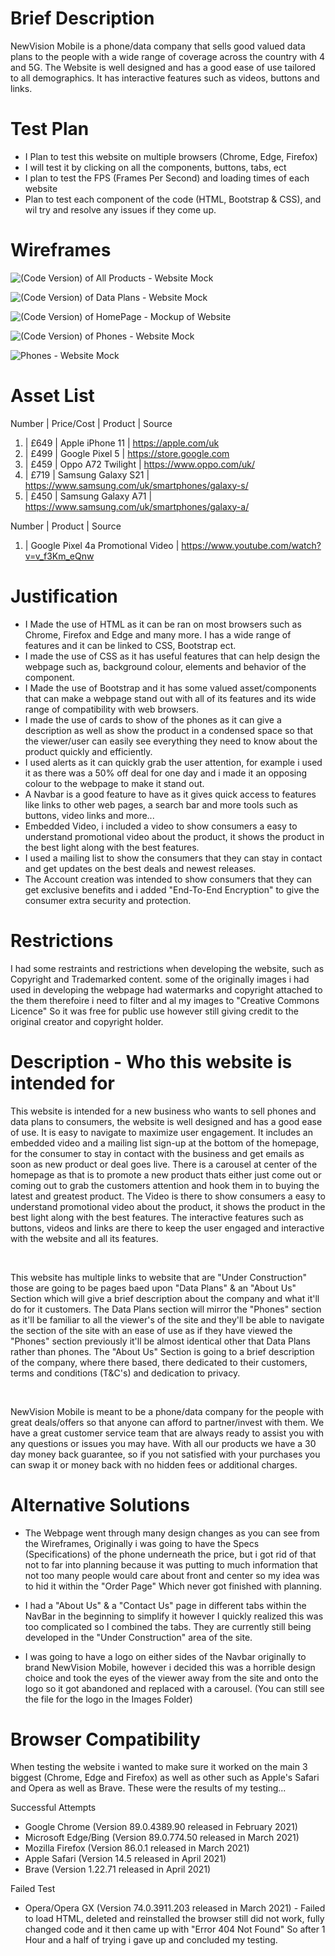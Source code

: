 # Brief Description 

NewVision Mobile is a phone/data company that sells good valued data plans to the people with a wide range of coverage across the country with 4 and 5G. The Website is well designed and has a good ease of use tailored to all demographics. It has interactive features such as videos, buttons and links. 

# Test Plan

- I Plan to test this website on multiple browsers (Chrome, Edge, Firefox)
- I will test it by clicking on all the components, buttons, tabs, ect
- I plan to test the FPS (Frames Per Second) and loading times of each website 
-  Plan to test each component of the code (HTML, Bootstrap & CSS), and wil try and resolve any issues if they come up. 

 # Wireframes

 
![(Code Version) of All Products - Website Mock](https://user-images.githubusercontent.com/77435974/117279969-0c34ab00-ae5a-11eb-8d12-c50972785505.jpg)


![(Code Version) of Data Plans - Website Mock](https://user-images.githubusercontent.com/77435974/117280174-3dad7680-ae5a-11eb-8652-3206fbda1ef9.jpg)

 
![(Code Version) of HomePage - Mockup of Website](https://user-images.githubusercontent.com/77435974/117280590-aac10c00-ae5a-11eb-81eb-e27ae4321321.jpg)


![(Code Version) of Phones - Website Mock](https://user-images.githubusercontent.com/77435974/117280790-dc39d780-ae5a-11eb-849b-e0233cc7c227.jpg)

![Phones - Website Mock](https://user-images.githubusercontent.com/77435974/117280971-11dec080-ae5b-11eb-909b-062ec41692e1.jpg)






# Asset List 

Number | Price/Cost |  Product | Source 

1) |  £649  | Apple iPhone 11 | https://apple.com/uk 
2) |  £499  | Google Pixel 5  | https://store.google.com 
3) |  £459  | Oppo A72 Twilight | https://www.oppo.com/uk/ 
4) |  £719  | Samsung Galaxy S21 | https://www.samsung.com/uk/smartphones/galaxy-s/
5) |  £450  | Samsung Galaxy A71 | https://www.samsung.com/uk/smartphones/galaxy-a/

Number | Product | Source

1) | Google Pixel 4a Promotional Video | https://www.youtube.com/watch?v=v_f3Km_eQnw

# Justification


- I Made the use of HTML as it can be ran on most browsers such as Chrome, Firefox and Edge and many more. I has a wide range of features and it can be linked to CSS, Bootstrap ect.
- I made the use of CSS as it has useful features that can help design the webpage such as, background colour, elements and behavior of the component.
- I Made the use of Bootstrap and it has some valued asset/components that can make a webpage stand out with all of its features and its wide range of compatibility with web browsers.
- I made the use of cards to show of the phones as it can give a description as well as show the product in a condensed space so that the viewer/user can easily see everything they need to know about the product quickly and efficiently. 
 - I used alerts as it can quickly grab the user attention, for example i used it as there was a 50% off deal for one day and i made it an opposing colour to the webpage to make it stand out.
 - A Navbar is a good feature to have as it gives quick access to features like links to other web pages, a search bar and more tools such as buttons, video links and more...
 - Embedded Video, i included a video to show consumers a easy to understand promotional video about the product, it shows the product in the best light along with the best features. 
 - I used a mailing list to show the consumers that they can stay in contact and get updates on the best deals and newest releases. 
 - The Account creation was intended to show consumers that they can get exclusive benefits and i added "End-To-End Encryption" to give the consumer extra security and protection. 



# Restrictions

I had some restraints and restrictions when developing the website, such as Copyright and Trademarked content. some of the originally images i had used in developing the webpage had watermarks and copyright attached to the them therefoire i need to filter and al my images to "Creative Commons Licence" So it was free for public use however still giving credit to the original creator and copyright holder. 

# Description - Who this website is intended for 

This website is intended for a new business who wants to sell phones and data plans to consumers, the website is well designed and has a good ease of use. It is easy to navigate to maximize user engagement. It includes an embedded video and a mailing list sign-up at the bottom of the homepage, for the consumer to stay in contact with the business and get emails as soon as new product or deal goes live. There is a carousel at center of the homepage as that is to promote a new product thats either just come out or coming out to grab the customers attention and hook them in to buying the latest and greatest product. The Video is there  to show consumers a easy to understand promotional video about the product, it shows the product in the best light along with the best features. The interactive features such as buttons, videos and links are there to keep the user engaged and interactive with the website and all its features.

<br>

This website has multiple links to website that are "Under Construction" those are going to be pages baed upon "Data Plans" & an "About Us" Section which will give a brief description about the company and what it'll do for it customers. The Data Plans section will mirror the "Phones" section as it'll be familiar to all the viewer's of the site and they'll be able to navigate the section of the site with an ease of use as if they have viewed the "Phones" section previously it'll be almost identical other that Data Plans rather than phones. The "About Us" Section is going to a brief description of the company, where there based, there dedicated to their customers, terms and conditions (T&C's) and dedication to privacy. 

<br>

NewVision Mobile  is meant to be a phone/data company for the people with great deals/offers so that anyone can afford to partner/invest with them. We have a great customer service team that are always ready to assist you with any questions or issues you may have. With all our products we have a 30 day money back guarantee, so if you not satisfied with your purchases you can swap it or money back with no hidden fees or additional charges. 

# Alternative Solutions 

- The Webpage went through many design changes as you can see from the Wireframes, Originally i was going to have the Specs (Specifications) of the phone underneath the price, but i got rid of that not to far into planning because it was putting to much information that not too many people would care about front and center so my idea was to hid it within the "Order Page" Which never got finished with planning.

- I had a "About Us" & a "Contact Us" page in different tabs within the NavBar in the beginning to simplify it however I quickly realized this was too complicated so I combined the tabs. They are currently still being developed in the "Under Construction" area of the site. 

- I was going to have a logo on either sides of the Navbar originally to brand NewVision Mobile, however i decided this was a horrible design choice and took the eyes of the viewer away from the site and onto the logo so it got abandoned and replaced with a carousel. (You can still see the file for the logo in the Images Folder) 


# Browser Compatibility

When testing the website i wanted to make sure it worked on the main 3 biggest (Chrome, Edge and Firefox) as well as other such as Apple's Safari and Opera as well as Brave. These were the results of my testing...

Successful Attempts

- Google Chrome (Version 89.0.4389.90 released in February 2021)
- Microsoft Edge/Bing (Version 89.0.774.50 released in March 2021)
- Mozilla Firefox (Version 86.0.1 released in March 2021)
- Apple Safari (Version 14.5 released in April 2021) 
- Brave (Version 1.22.71 released in April 2021)

Failed Test

- Opera/Opera GX (Version 74.0.3911.203 released in March 2021) - Failed to load HTML, deleted and reinstalled the browser still did not work, fully changed code and it then came up with "Error 404 Not Found" So after 1 Hour and a half of trying i gave up and concluded my testing. 


<br>





